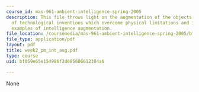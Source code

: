 ```yaml
---
course_id: mas-961-ambient-intelligence-spring-2005
description: This file throws light on the augmentation of the objects and gives examples
  of technological inventions which overcome physical limitations and it also gives
  examples of intelligence augmentation.
file_location: /coursemedia/mas-961-ambient-intelligence-spring-2005/bf059e65e154986f2d685606612384a6_week2_pm_int_aug.pdf
file_type: application/pdf
layout: pdf
title: week2_pm_int_aug.pdf
type: course
uid: bf059e65e154986f2d685606612384a6

---
```

None